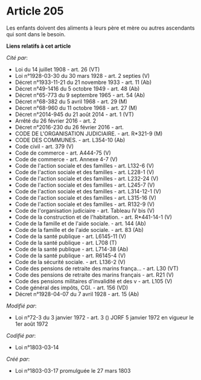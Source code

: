 # Article 205

Les enfants doivent des aliments à leurs père et mère ou autres ascendants qui sont dans le besoin.

**Liens relatifs à cet article**

_Cité par_:

  - Loi du 14 juillet 1908 - art. 26 (VT)
  - Loi n°1928-03-30 du 30 mars 1928 - art. 2 septies (V)
  - Décret n°1933-11-21 du 21 novembre 1933 - art. 11 (Ab)
  - Décret n°49-1416 du 5 octobre 1949 - art. 48 (Ab)
  - Décret n°65-773 du 9 septembre 1965 - art. 54 (Ab)
  - Décret n°68-382 du 5 avril 1968 - art. 29 (M)
  - Décret n°68-960 du 11 octobre 1968 - art. 27 (M)
  - Décret n°2014-945 du 21 août 2014 - art. 1 (VT)
  - Arrêté du 26 février 2016 - art. 2
  - Décret n°2016-230 du 26 février 2016 - art.
  - CODE DE L'ORGANISATION JUDICIAIRE. - art. R*321-9 (M)
  - CODE DES COMMUNES. - art. L354-10 (Ab)
  - Code civil - art. 379 (V)
  - Code de commerce - art. A444-75 (V)
  - Code de commerce - art. Annexe 4-7 (V)
  - Code de l'action sociale et des familles - art. L132-6 (V)
  - Code de l'action sociale et des familles - art. L228-1 (V)
  - Code de l'action sociale et des familles - art. L232-24 (V)
  - Code de l'action sociale et des familles - art. L245-7 (V)
  - Code de l'action sociale et des familles - art. L314-12-1 (V)
  - Code de l'action sociale et des familles - art. L315-16 (V)
  - Code de l'action sociale et des familles - art. R132-9 (V)
  - Code de l'organisation judiciaire - art. Tableau IV bis (V)
  - Code de la construction et de l'habitation. - art. R*441-14-1 (V)
  - Code de la famille et de l'aide sociale. - art. 144 (Ab)
  - Code de la famille et de l'aide sociale. - art. 83 (Ab)
  - Code de la santé publique - art. L6145-11 (V)
  - Code de la santé publique - art. L708 (T)
  - Code de la santé publique - art. L714-38 (Ab)
  - Code de la santé publique - art. R6145-4 (V)
  - Code de la sécurité sociale. - art. L136-2 (V)
  - Code des pensions de retraite des marins frança... - art. L30 (VT)
  - Code des pensions de retraite des marins français  - art. R21 (V)
  - Code des pensions militaires d'invalidité et des v - art. L105 (V)
  - Code général des impôts, CGI. - art. 156 (VD)
  - Décret n°1928-04-07 du 7 avril 1928 - art. 15 (Ab)

_Modifié par_:

  - Loi n°72-3 du 3 janvier 1972 - art. 3 () JORF 5 janvier 1972 en vigueur le 1er août 1972

_Codifié par_:

  - Loi n°1803-03-14

_Créé par_:

  - Loi n°1803-03-17 promulguée le 27 mars 1803
